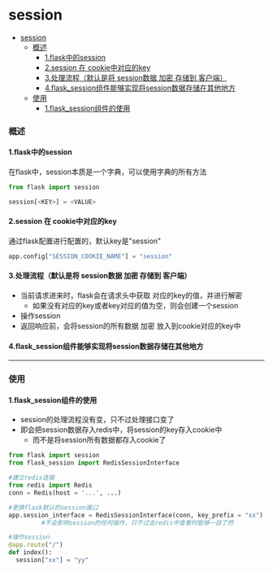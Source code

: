 # session

<!-- @import "[TOC]" {cmd="toc" depthFrom=1 depthTo=6 orderedList=false} -->
<!-- code_chunk_output -->

- [session](#session)
    - [概述](#概述)
      - [1.flask中的session](#1flask中的session)
      - [2.session 在 cookie中对应的key](#2session-在-cookie中对应的key)
      - [3.处理流程（默认是将 session数据 加密 存储到 客户端）](#3处理流程默认是将-session数据-加密-存储到-客户端)
      - [4.flask_session组件能够实现将session数据存储在其他地方](#4flask_session组件能够实现将session数据存储在其他地方)
    - [使用](#使用)
      - [1.flask_session组件的使用](#1flask_session组件的使用)

<!-- /code_chunk_output -->

### 概述

#### 1.flask中的session
在flask中，session本质是一个字典，可以使用字典的所有方法

```python
from flask import session

session[<KEY>] = <VALUE>
```
#### 2.session 在 cookie中对应的key
通过flask配置进行配置的，默认key是"session"
```python
app.config["SESSION_COOKIE_NAME"] = "session"
```

#### 3.处理流程（默认是将 session数据 加密 存储到 客户端）
* 当前请求进来时，flask会在请求头中获取 对应的key的值，并进行解密
  * 如果没有对应的key或者key对应的值为空，则会创建一个session
* 操作session
* 返回响应前，会将session的所有数据 加密 放入到cookie对应的key中


#### 4.flask_session组件能够实现将session数据存储在其他地方

***

### 使用

#### 1.flask_session组件的使用
* session的处理流程没有变，只不过处理接口变了
* 即会把session数据存入redis中，将session的key存入cookie中
  * 而不是将session所有数据都存入cookie了

```python
from flask import session
from flask_session import RedisSessionInterface

#建立redis连接
from redis import Redis
conn = Redis(host = '...', ...)

#更换flask默认的session接口
app.session_interface = RedisSessionInterface(conn, key_prefix = "xx")    #key_prefix设置后，在redis中存储的key会加个前缀
         #不会影响session的任何操作，只不过去redis中查看时能够一目了然

#操作session
@app.route("/")
def index():
  session["xx"] = "yy"
```
